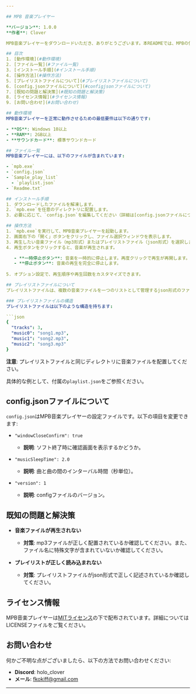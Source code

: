 ```yaml
---

## MPB 音楽プレイヤー

**バージョン**: 1.0.0  
**作者**: Clover

MPB音楽プレイヤーをダウンロードいただき、ありがとうございます。本READMEでは、MPBの使い方や設定方法について説明します。

## 目次
1. [動作環境](#動作環境)
2. [ファイル一覧](#ファイル一覧)
3. [インストール手順](#インストール手順)
4. [操作方法](#操作方法)
5. [プレイリストファイルについて](#プレイリストファイルについて)
6. [config.jsonファイルについて](#configjsonファイルについて)
7. [既知の問題と解決策](#既知の問題と解決策)
8. [ライセンス情報](#ライセンス情報)
9. [お問い合わせ](#お問い合わせ)

## 動作環境
MPB音楽プレイヤーを正常に動作させるための最低要件は以下の通りです:

- **OS**: Windows 10以上
- **RAM**: 2GB以上
- **サウンドカード**: 標準サウンドカード

## ファイル一覧
MPB音楽プレイヤーには、以下のファイルが含まれています:

- `mpb.exe`
- `config.json`
- `Sample_play_list`
  - `playlist.json`
- `Readme.txt`

## インストール手順
1. ダウンロードしたファイルを解凍します。
2. `mpb.exe`を任意のディレクトリに配置します。
3. 必要に応じて、`config.json`を編集してください（詳細は[config.jsonファイルについて](#configjsonファイルについて)を参照）。

## 操作方法
1. `mpb.exe`を実行して、MPB音楽プレイヤーを起動します。
2. 画面右下の「開く」ボタンをクリックし、ファイル選択ウィンドウを表示します。
3. 再生したい音楽ファイル（mp3形式）またはプレイリストファイル（json形式）を選択します。
4. 再生ボタンをクリックすると、音楽が再生されます。

   - **一時停止ボタン**: 音楽を一時的に停止します。再度クリックで再生が再開します。
   - **停止ボタン**: 音楽の再生を完全に停止します。
   
5. オプション設定で、再生順序や再生回数をカスタマイズできます。

## プレイリストファイルについて
プレイリストファイルは、複数の音楽ファイルを一つのリストとして管理するjson形式のファイルです。`mpb.exe`から簡単に作成できます。

### プレイリストファイルの構造
プレイリストファイルは以下のような構造を持ちます:

```json
{
  "tracks": 3,
  "music0": "song1.mp3",
  "music1": "song2.mp3",
  "music2": "song3.mp3"
}
```

**注意**: プレイリストファイルと同じディレクトリに音楽ファイルを配置してください。

具体的な例として、付属の`playlist.json`をご参照ください。

## config.jsonファイルについて
`config.json`はMPB音楽プレイヤーの設定ファイルです。以下の項目を変更できます:

- `"windowCloseConfirm": true`  
  - **説明**: ソフト終了時に確認画面を表示するかどうか。
  
- `"musicSleepTime": 2.0`  
  - **説明**: 曲と曲の間のインターバル時間（秒単位）。
  
- `"version": 1`  
  - **説明**: configファイルのバージョン。

## 既知の問題と解決策
- **音楽ファイルが再生されない**  
  - **対策**: mp3ファイルが正しく配置されているか確認してください。また、ファイル名に特殊文字が含まれていないか確認してください。

- **プレイリストが正しく読み込まれない**  
  - **対策**: プレイリストファイルがjson形式で正しく記述されているか確認してください。

## ライセンス情報
MPB音楽プレイヤーは[MITライセンス](https://opensource.org/licenses/MIT)の下で配布されています。詳細についてはLICENSEファイルをご覧ください。

## お問い合わせ
何かご不明な点がございましたら、以下の方法でお問い合わせください:

- **Discord**: holo_clover
- **メール**: fkokiff@gmail.com

---
```

